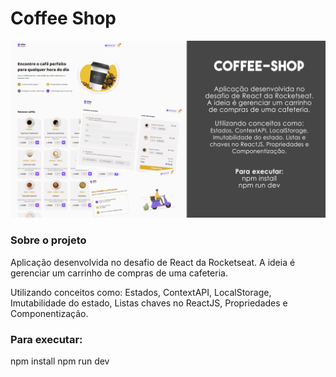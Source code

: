 # Coffee Shop

<img src="coffee-shop.jpg" alt="banner">

### Sobre o projeto

Aplicação desenvolvida no desafio de React da Rocketseat. A ideia é gerenciar um carrinho de compras de uma cafeteria.

Utilizando conceitos como: Estados, ContextAPI, LocalStorage, Imutabilidade do estado, Listas chaves no ReactJS, Propriedades e Componentização.

### Para executar:
npm install
npm run dev

